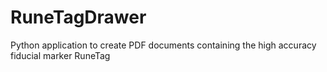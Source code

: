 # RuneTagDrawer
Python application to create PDF documents containing the high accuracy fiducial marker RuneTag 
